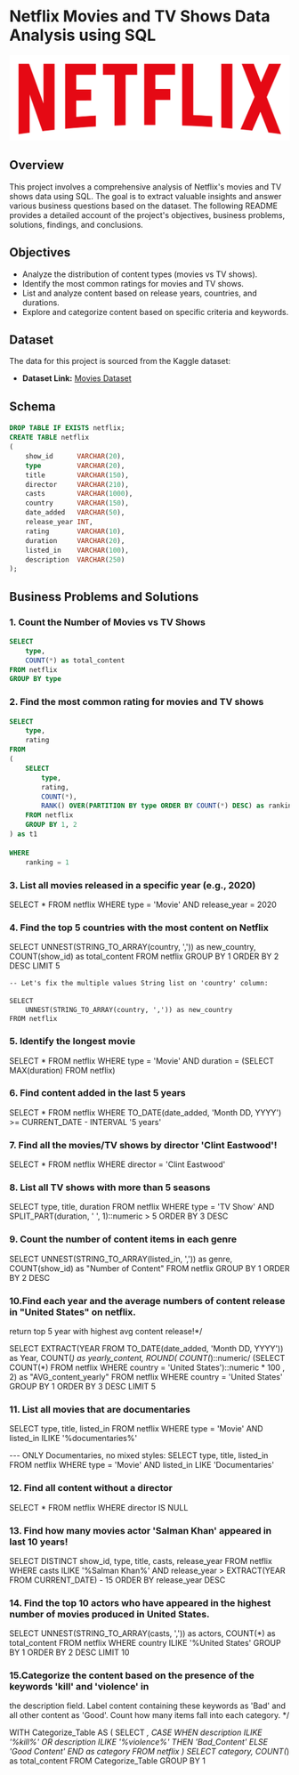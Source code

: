 # Netflix Movies and TV Shows Data Analysis using SQL

![Netflix Logo](https://github.com/jlarenagon/Netflix_SQL_Project/blob/main/logo.png)

## Overview
This project involves a comprehensive analysis of Netflix's movies and TV shows data using SQL. The goal is to extract valuable insights and answer various business questions based on the dataset. The following README provides a detailed account of the project's objectives, business problems, solutions, findings, and conclusions.

## Objectives

- Analyze the distribution of content types (movies vs TV shows).
- Identify the most common ratings for movies and TV shows.
- List and analyze content based on release years, countries, and durations.
- Explore and categorize content based on specific criteria and keywords.

## Dataset

The data for this project is sourced from the Kaggle dataset:

- **Dataset Link:** [Movies Dataset](https://www.kaggle.com/datasets/shivamb/netflix-shows?resource=download)

## Schema

```sql
DROP TABLE IF EXISTS netflix;
CREATE TABLE netflix
(
    show_id      VARCHAR(20),
    type         VARCHAR(20),
    title        VARCHAR(150),
    director     VARCHAR(210),
    casts        VARCHAR(1000),
    country      VARCHAR(150),
    date_added   VARCHAR(50),
    release_year INT,
    rating       VARCHAR(10),
    duration     VARCHAR(20),
    listed_in    VARCHAR(100),
    description  VARCHAR(250)
);
```

## Business Problems and Solutions

### 1. Count the Number of Movies vs TV Shows

```sql
SELECT
	type,
	COUNT(*) as total_content
FROM netflix
GROUP BY type
```

### 2. Find the most common rating for movies and TV shows

```sql
SELECT
	type,
	rating
FROM
(
	SELECT
		type,
		rating,
		COUNT(*),
		RANK() OVER(PARTITION BY type ORDER BY COUNT(*) DESC) as ranking
	FROM netflix
	GROUP BY 1, 2
) as t1

WHERE 
	ranking = 1
```

### 3. List all movies released in a specific year (e.g., 2020)

SELECT * FROM netflix
WHERE 
	type = 'Movie'
	AND
	release_year = 2020


### 4. Find the top 5 countries with the most content on Netflix

SELECT 
	UNNEST(STRING_TO_ARRAY(country, ',')) as new_country,
	COUNT(show_id) as total_content
FROM netflix
GROUP BY 1
ORDER BY 2 DESC
LIMIT 5

	-- Let's fix the multiple values String list on 'country' column:

	SELECT 
		UNNEST(STRING_TO_ARRAY(country, ',')) as new_country
	FROM netflix


### 5. Identify the longest movie

SELECT * FROM netflix
WHERE
	type = 'Movie'
	AND
	duration = (SELECT MAX(duration) FROM netflix)


### 6. Find content added in the last 5 years

SELECT * FROM netflix
WHERE
	TO_DATE(date_added, 'Month DD, YYYY') >= CURRENT_DATE - INTERVAL '5 years'


### 7. Find all the movies/TV shows by director 'Clint Eastwood'!

SELECT * FROM netflix
WHERE
	director = 'Clint Eastwood'


### 8. List all TV shows with more than 5 seasons

SELECT 
	type,
	title,
	duration
FROM netflix
WHERE 
	type = 'TV Show'
	AND
	SPLIT_PART(duration, ' ', 1)::numeric > 5
ORDER BY 3 DESC


### 9. Count the number of content items in each genre

SELECT
	UNNEST(STRING_TO_ARRAY(listed_in, ',')) as genre,
	COUNT(show_id) as "Number of Content"
FROM netflix
GROUP BY 1
ORDER BY 2 DESC


### 10.Find each year and the average numbers of content release in "United States" on netflix. 
return top 5 year with highest avg content release!*/

SELECT
	EXTRACT(YEAR FROM TO_DATE(date_added, 'Month DD, YYYY')) as Year,
	COUNT(*) as yearly_content,
	ROUND(
	COUNT(*)::numeric/ (SELECT COUNT(*) FROM netflix WHERE country = 'United States')::numeric * 100 , 2) as "AVG_content_yearly"
FROM netflix
WHERE country = 'United States'
GROUP BY 1
ORDER BY 3 DESC
LIMIT 5


### 11. List all movies that are documentaries

SELECT 
	type,
	title,
	listed_in
FROM netflix
WHERE 
	type = 'Movie'
	AND
	listed_in ILIKE '%documentaries%'
	
--- ONLY Documentaries, no mixed styles:
SELECT 
	type,
	title,
	listed_in
FROM netflix
WHERE 
	type = 'Movie'
	AND
	listed_in LIKE 'Documentaries'


### 12. Find all content without a director

SELECT * 
FROM netflix
WHERE 
	director IS NULL


### 13. Find how many movies actor 'Salman Khan' appeared in last 10 years!

SELECT DISTINCT
	show_id,
	type,
	title,
	casts,
	release_year
FROM netflix
WHERE 
	casts ILIKE '%Salman Khan%'
	AND
	release_year > EXTRACT(YEAR FROM CURRENT_DATE) - 15
ORDER BY release_year DESC


### 14. Find the top 10 actors who have appeared in the highest number of movies produced in United States.

SELECT
	UNNEST(STRING_TO_ARRAY(casts, ',')) as actors,
	COUNT(*) as total_content
FROM netflix
WHERE country ILIKE '%United States'
GROUP BY 1
ORDER BY 2 DESC
LIMIT 10


### 15.Categorize the content based on the presence of the keywords 'kill' and 'violence' in 
   the description field. Label content containing these keywords as 'Bad' and all other 
   content as 'Good'. Count how many items fall into each category. */

WITH Categorize_Table
AS
(
	SELECT *,
	  CASE
		WHEN
			description ILIKE '%kill%' OR
			description ILIKE '%violence%' THEN 'Bad_Content'
			ELSE 'Good Content'
		END as category
	FROM netflix
)
SELECT 
	category,
	COUNT(*) as total_content
FROM Categorize_Table
GROUP BY 1
